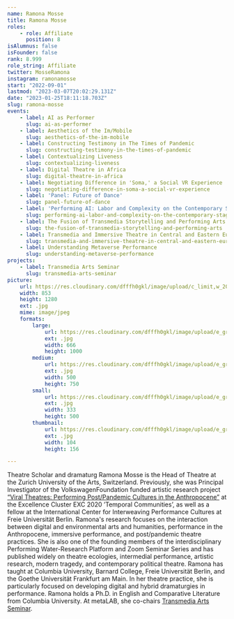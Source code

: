 ```yaml
---
name: Ramona Mosse
title: Ramona Mosse
roles:
    - role: Affiliate
      position: 8
isAlumnus: false
isFounder: false
rank: 8.999
role_string: Affiliate
twitter: MosseRamona
instagram: ramonamosse
start: "2022-09-01"
lastmod: "2023-03-07T20:02:29.131Z"
date: "2023-01-25T18:11:18.703Z"
slug: ramona-mosse
events:
    - label: AI as Performer
      slug: ai-as-performer
    - label: Aesthetics of the Im/Mobile
      slug: aesthetics-of-the-im-mobile
    - label: Constructing Testimony in The Times of Pandemic
      slug: constructing-testimony-in-the-times-of-pandemic
    - label: Contextualizing Liveness
      slug: contextualizing-liveness
    - label: Digital Theatre in Africa
      slug: digital-theatre-in-africa
    - label: Negotiating Difference in 'Soma,' a Social VR Experience
      slug: negotiating-difference-in-soma-a-social-vr-experience
    - label: 'Panel: Future of Dance'
      slug: panel-future-of-dance
    - label: 'Performing AI: Labor and Complexity on the Contemporary Stage'
      slug: performing-ai-labor-and-complexity-on-the-contemporary-stage
    - label: The Fusion of Transmedia Storytelling and Performing Arts
      slug: the-fusion-of-transmedia-storytelling-and-performing-arts
    - label: Transmedia and Immersive Theatre in Central and Eastern Europe
      slug: transmedia-and-immersive-theatre-in-central-and-eastern-europe
    - label: Understanding Metaverse Performance
      slug: understanding-metaverse-performance
projects:
    - label: Transmedia Arts Seminar
      slug: transmedia-arts-seminar
picture:
    url: https://res.cloudinary.com/dfffh0gkl/image/upload/c_limit,w_2000,h_2000/e_grayscale/v1674683090/Ramona_Mosse1_c7638121eb.jpg
    width: 853
    height: 1280
    ext: .jpg
    mime: image/jpeg
    formats:
        large:
            url: https://res.cloudinary.com/dfffh0gkl/image/upload/e_grayscale/v1674683091/large_Ramona_Mosse1_c7638121eb.jpg
            ext: .jpg
            width: 666
            height: 1000
        medium:
            url: https://res.cloudinary.com/dfffh0gkl/image/upload/e_grayscale/v1674683091/medium_Ramona_Mosse1_c7638121eb.jpg
            ext: .jpg
            width: 500
            height: 750
        small:
            url: https://res.cloudinary.com/dfffh0gkl/image/upload/e_grayscale/v1674683092/small_Ramona_Mosse1_c7638121eb.jpg
            ext: .jpg
            width: 333
            height: 500
        thumbnail:
            url: https://res.cloudinary.com/dfffh0gkl/image/upload/e_grayscale/v1674683091/thumbnail_Ramona_Mosse1_c7638121eb.jpg
            ext: .jpg
            width: 104
            height: 156

---
```

Theatre Scholar and dramaturg Ramona Mosse is the Head of Theatre at the Zurich University of the Arts, Switzerland. Previously, she was Principal Investigator of the VolkswagenFoundation funded artistic research project [“Viral Theatres: Performing Post/Pandemic Cultures in the Anthropocene”](https://viraltheatres.org/) at the Excellence Cluster EXC 2020 ’Temporal Communities’, as well as a fellow at the International Center for Interweaving Performance Cultures at Freie Universität Berlin. Ramona's research focuses on the interaction between digital and environmental arts and humanities, performance in the Anthropocene, immersive performance, and post/pandemic theatre practices. She is also one of the founding members of the interdisciplinary Performing Water-Research Platform and Zoom Seminar Series and has published widely on theatre ecologies, intermedial performance, artistic research, modern tragedy, and contemporary political theatre. Ramona has taught at Columbia University, Barnard College, Freie Universität Berlin, and the Goethe Universität Frankfurt am Main. In her theatre practice, she is particularly focused on developing digital and hybrid dramaturgies in performance.
Ramona holds a Ph.D. in English and Comparative Literature from Columbia University. At metaLAB, she co-chairs [Transmedia Arts Seminar](https://mlml.io/p/transmedia-arts-seminar/). 